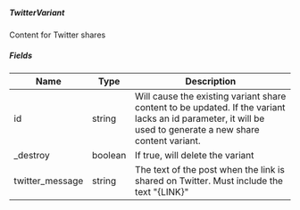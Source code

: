##### TwitterVariant

Content for Twitter shares

##### Fields

|Name|Type|Description|
|---|---|---|
|id|string|Will cause the existing variant share content to be updated. If the variant lacks an id parameter, it will be used to generate a new share content variant.|
|\_destroy|boolean|If true, will delete the variant|
|twitter_message |string |The text of the post when the link is shared on Twitter. Must include the text "{LINK}"|
